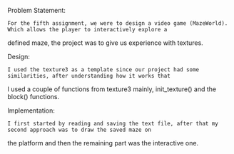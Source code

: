 Problem Statement:

	For the fifth assignment, we were to design a video game (MazeWorld). Which allows the player to interactively explore a 
  defined maze, the project was to give us experience with textures.
  
Design:

	I used the texture3 as a template since our project had some similarities, after understanding how it works that 
  I used a couple of functions from texture3 mainly, init_texture() and the block() functions.
  
Implementation:

	I first started by reading and saving the text file, after that my second approach was to draw the saved maze on 
  the platform and then the remaining part was the interactive one.

